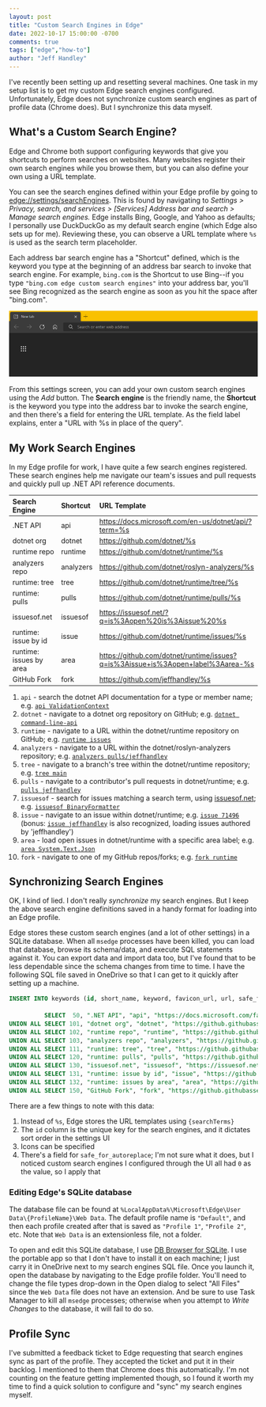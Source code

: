 ```yaml
---
layout: post
title: "Custom Search Engines in Edge"
date: 2022-10-17 15:00:00 -0700
comments: true
tags: ["edge","how-to"]
author: "Jeff Handley"
---
```


I've recently been setting up and resetting several machines. One task in my setup list is to get my custom Edge search engines configured. Unfortunately, Edge does not synchronize custom search engines as part of profile data (Chrome does). But I synchronize this data myself.

## What's a Custom Search Engine?

Edge and Chrome both support configuring keywords that give you shortcuts to perform searches on websites. Many websites register their own search engines while you browse them, but you can also define your own using a URL template.

You can see the search engines defined within your Edge profile by going to [edge://settings/searchEngines](edge://settings/searchEngines). This is found by navigating to *Settings > Privacy, search, and services > [Services] Address bar and search > Manage search engines.* Edge installs Bing, Google, and Yahoo as defaults; I personally use DuckDuckGo as my default search engine (which Edge also sets up for me). Reviewing these, you can observe a URL template where `%s` is used as the search term placeholder.

Each address bar search engine has a "Shortcut" defined, which is the keyword you type at the beginning of an address bar search to invoke that search engine. For example, `bing.com` is the Shortcut to use Bing--if you type `"bing.com edge custom search engines"` into your address bar, you'll see Bing recognized as the search engine as soon as you hit the space after "bing.com".

![bing.com search engine](/img/postimages/2022/2022-10-17-custom-search-engines-bing.gif)

From this settings screen, you can add your own custom search engines using the *Add* button. The **Search engine** is the friendly name, the **Shortcut** is the keyword you type into the address bar to invoke the search engine, and then there's a field for entering the URL template. As the field label explains, enter a "URL with %s in place of the query".

## My Work Search Engines

In my Edge profile for work, I have quite a few search engines registered. These search engines help me navigate our team's issues and pull requests and quickly pull up .NET API reference documents.

| Search Engine           | Shortcut       | URL Template |
|:------------------------|:---------------|:-------------|
| .NET API                | api            | https://docs.microsoft.com/en-us/dotnet/api/?term=%s                                                                                                                                                                                                                              |
| dotnet org              | dotnet         | https://github.com/dotnet/%s                                                                                                                                                                                                                                                      |
| runtime repo            | runtime        | https://github.com/dotnet/runtime/%s                                                                                                                                                                                                                                              |
| analyzers repo          | analyzers      | https://github.com/dotnet/roslyn-analyzers/%s                                                                                                                                                                                                                                     |
| runtime: tree           | tree           | https://github.com/dotnet/runtime/tree/%s                                                                                                                                                                                                                                         |
| runtime: pulls          | pulls          | https://github.com/dotnet/runtime/pulls/%s                                                                                                                                                                                                                                        |
| issuesof.net            | issuesof       | https://issuesof.net/?q=is%3Aopen%20is%3Aissue%20%s                                                                                                                                                                                                                               |
| runtime: issue by id    | issue          | https://github.com/dotnet/runtime/issues/%s                                                                                                                                                                                                                                       |
| runtime: issues by area | area           | https://github.com/dotnet/runtime/issues?q=is%3Aissue+is%3Aopen+label%3Aarea-%s                                                                                                                                                                                                   |
| GitHub Fork             | fork           | https://github.com/jeffhandley/%s                                                                                                                                                                                                                                                 |

1. `api` - search the dotnet API documentation for a type or member name; e.g. [`api ValidationContext`](https://learn.microsoft.com/en-us/dotnet/api/?term=ValidationContext)
2. `dotnet` - navigate to a dotnet org repository on GitHub; e.g. [`dotnet command-line-api`](https://github.com/dotnet/command-line-api)
3. `runtime` - navigate to a URL within the dotnet/runtime repository on GitHub; e.g. [`runtime issues`](https://github.com/dotnet/runtime/issues)
4. `analyzers` - navigate to a URL within the dotnet/roslyn-analyzers repository; e.g. [`analyzers pulls/jeffhandley`](https://github.com/dotnet/roslyn-analyzers/pulls/jeffhandley)
5. `tree` - navigate to a branch's tree within the dotnet/runtime repository; e.g. [`tree main`](https://github.com/dotnet/runtime/tree/main)
6. `pulls` - navigate to a contributor's pull requests in dotnet/runtime; e.g. [`pulls jeffhandley`](https://github.com/dotnet/runtime/pulls/jeffhandley)
7. `issuesof` - search for issues matching a search term, using [issuesof.net](https://issuesof.net); e.g. [`issuesof BinaryFormatter`](https://issuesof.net/?q=is%3Aopen%20is%3Aissue%20BinaryFormatter)
8. `issue` - navigate to an issue within dotnet/runtime; e.g. [`issue 71496`](https://github.com/dotnet/runtime/issues/71496) (bonus: [`issue jeffhandley`](https://github.com/dotnet/runtime/issues/jeffhandley) is also recognized, loading issues authored by 'jeffhandley')
9. `area` - load open issues in dotnet/runtime with a specific area label; e.g. [`area System.Text.Json`](https://github.com/dotnet/runtime/issues?q=is%3Aissue+is%3Aopen+label%3Aarea-System.Text.Json)
10. `fork` - navigate to one of my GitHub repos/forks; e.g. [`fork runtime`](https://github.com/jeffhandley/runtime)

## Synchronizing Search Engines

OK, I kind of lied. I don't really _synchronize_ my search engines. But I keep the above search engine definitions saved in a handy format for loading into an Edge profile.

Edge stores these custom search engines (and a lot of other settings) in a SQLite database. When all `msedge` processes have been killed, you can load that database, browse its schema/data, and execute SQL statements against it. You can export data and import data too, but I've found that to be less dependable since the schema changes from time to time. I have the following SQL file saved in OneDrive so that I can get to it quickly after setting up a machine.

```sql
INSERT INTO keywords (id, short_name, keyword, favicon_url, url, safe_for_autoreplace)

          SELECT  50, ".NET API", "api", "https://docs.microsoft.com/favicon.ico", "https://docs.microsoft.com/en-us/dotnet/api/?term={searchTerms}", 0
UNION ALL SELECT 101, "dotnet org", "dotnet", "https://github.githubassets.com/favicons/favicon.svg", "https://github.com/dotnet/{searchTerms}", 0
UNION ALL SELECT 102, "runtime repo", "runtime", "https://github.githubassets.com/favicons/favicon.svg", "https://github.com/dotnet/runtime/{searchTerms}", 0
UNION ALL SELECT 103, "analyzers repo", "analyzers", "https://github.githubassets.com/favicons/favicon.svg", "https://github.com/dotnet/roslyn-analyzers/{searchTerms}", 0
UNION ALL SELECT 111, "runtime: tree", "tree", "https://github.githubassets.com/favicons/favicon.svg", "https://github.com/dotnet/runtime/tree/{searchTerms}", 0
UNION ALL SELECT 120, "runtime: pulls", "pulls", "https://github.githubassets.com/favicons/favicon.svg", "https://github.com/dotnet/runtime/pulls/{searchTerms}", 0
UNION ALL SELECT 130, "issuesof.net", "issuesof", "https://issuesof.net/favicon.png", "https://issuesof.net/?q=is%3Aopen%20is%3Aissue%20{searchTerms}", 0
UNION ALL SELECT 131, "runtime: issue by id", "issue", "https://github.githubassets.com/favicons/favicon.svg", "https://github.com/dotnet/runtime/issues/{searchTerms}", 0
UNION ALL SELECT 132, "runtime: issues by area", "area", "https://github.githubassets.com/favicons/favicon.svg", "https://github.com/dotnet/runtime/issues?q=is%3Aissue+is%3Aopen+label%3Aarea-{searchTerms}", 0
UNION ALL SELECT 150, "GitHub Fork", "fork", "https://github.githubassets.com/favicons/favicon.svg", "https://github.com/jeffhandley/{searchTerms}", 0
```

There are a few things to note with this data:

1. Instead of `%s`, Edge stores the URL templates using `{searchTerms}`
2. The `id` column is the unique key for the search engines, and it dictates sort order in the settings UI
3. Icons can be specified
4. There's a field for `safe_for_autoreplace`; I'm not sure what it does, but I noticed custom search engines I configured through the UI all had `0` as the value, so I apply that

### Editing Edge's SQLite database

The database file can be found at `%LocalAppData%\Microsoft\Edge\User Data\{ProfileName}\Web Data`. The default profile name is `"Default"`, and then each profile created after that is saved as `"Profile 1"`, `"Profile 2"`, etc. Note that `Web Data` is an extensionless file, not a folder.

To open and edit this SQLite database, I use [DB Browser for SQLite](https://sqlitebrowser.org/). I use the portable app so that I don't have to install it on each machine; I just carry it in OneDrive next to my search engines SQL file. Once you launch it, open the database by navigating to the Edge profile folder. You'll need to change the file types drop-down in the Open dialog to select "All Files" since the `Web Data` file does not have an extension. And be sure to use Task Manager to kill all `msedge` processes; otherwise when you attempt to *Write Changes* to the database, it will fail to do so.

## Profile Sync

I've submitted a feedback ticket to Edge requesting that search engines sync as part of the profile. They accepted the ticket and put it in their backlog. I mentioned to them that Chrome does this automatically. I'm not counting on the feature getting implemented though, so I found it worth my time to find a quick solution to configure and "sync" my search engines myself.

